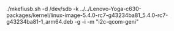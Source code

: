 ./mkefiusb.sh -d /dev/sdb -k ../../Lenovo-Yoga-c630-packages/kernel/linux-image-5.4.0-rc7-g43234ba81_5.4.0-rc7-g43234ba81-1_arm64.deb -g -i -m "i2c-qcom-geni"
